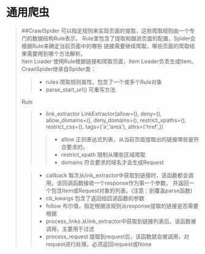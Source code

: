 # 通用爬虫
>##CrawlSpider
>可以指定规则来实现页面的提取，这些爬取规则由一个专门的数据结构Rule表示。
>Rule里包含了提取和跟进页面的配置，Spider会根据Rule来确定当前页面中的哪些
>链接需要继续爬取，哪些页面的爬取结果需要用到哪个方法解析。<br>
>Item Loader 使用Rule根据链接和爬取页面，Item Loader负责生成Item。  
>CrawlSpider继承自Spider类：  
>>* rules 爬取规则属性，包含了一个或多个Rule对象  
>>* parse_start_url() 可重写方法  
>
>Rule  
>>* link_extractor LinkExtractor(allow=(), deny=(), allow_domains=(), deny_domains=(), 
>>restrict_xpaths=(), restrict_css=(), tags=('a','area'), attrs=('href',))  
>>>* allow 正则表达式列表，从当前页面提取出的链接哪些是符合要求的，  
>>>* restrict_xpath 限制从哪些区域爬取<br>
>>>* domains 符合要求的域名才会生成Request<br>
>
>>* callback 每次从link_extractor中获取到链接时，该函数都会调用。该回调函数接收一个response作为第一个参数，
>>并返回一个包含Item或Request对象的列表。(注意：别覆盖parse函数)
>>* cb_kwargs 包含了返回给回调函数的参数  
>>* follow 布尔值，指定根据该规则从response提取的链接是否需要根据
>>* process_links 从link_extractor中获取到链接列表后，该函数被调用，主要用于过滤
>>* process_request 提取到request后，该函数就会被调用，对request进行处理，必须返回request或None
